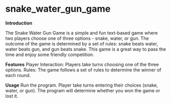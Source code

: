 # snake_water_gun_game

**Introduction**

The Snake Water Gun Game is a simple and fun text-based game where two players choose one of three options - snake, water, or gun. The outcome of the game is determined by a set of rules: snake beats water, water beats gun, and gun beats snake. This game is a great way to pass the time and enjoy some friendly competition.

**Features**
Player Interaction: Players take turns choosing one of the three options.
Rules: The game follows a set of rules to determine the winner of each round.

**Usage**
Run the program.
Player take turns entering their choices (snake, water, or gun).
The program will determine whether you won the game or lost it.
